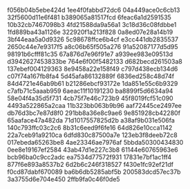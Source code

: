 f056b04b5ebe424d
1ee4f0fabbd72dc6
04a449ace0c6cb13
32f5600d11e6f481
b389065a81517fcd
6feac6a1d2591535
10b32cb7467098b3
4fd21588da9a56a1
3c18d36c08fdbbe1
1fd889ba43a1126e
322920f1a213f828
0a8ed07e28a14b19
3bf44eaa5a0d9326
5c98678ffce6b4cf
e3cc441db2835537
2650c44e7e9317f5
a8c06b65f505a276
91a52087177d5d95
98191b6cfff81c35
67a876d7e96f91e7
a939ee983e09513d
d3942627453833be
764e6f00f5482133
d682becd261503a8
137ebef004129363
8e9458a22e158f49
c797d438ecb134d6
c07f74a167fb8fa4
5d45afa86132889f
6836ed258c48d74f
84d4721e46ab9b61
b21286ebcf93172e
1da851e55c6b9329
c7afb71c5aaab959
6aeac11f10191230
ba8899f5d6634a94
58e04f4a35d5f731
4cb75f7e46c723b9
45f8019fcf51c090
4493a522865a2caa
11b323bb063b9b96
aaf72445ce2497ee
db76d3bc7e87d8f0
291bb8a36e8c9ae6
9e851928cb42280f
65aaface47a482da
71d1017557825d2b
a38af9b031e506fa
140c793ffc03c2c6
8b31c6eed9f6fe16
64d826e10cca1142
22a7ceb91a9210ca
6dfd830c87500a7e
123eb3f8deeb72c8
017ebeda65263be8
4ae23346ae7976af
5bbda50300434830
0ee8e19167ef2584
43ab47d1e227c3b8
61144e60765963e6
bcb96ba0c9cc2adc
ea7534d77572f931
17831e7bf1ac1ff4
877f6e893a8537b2
6d2b6c246f318527
f430e1fc92ef21df
f0cd87dabf670089
ba6b6db5285abf5b
200583dcd57ec37b
3a3755d6e704e450
2ffb9fa0c46f0de5
